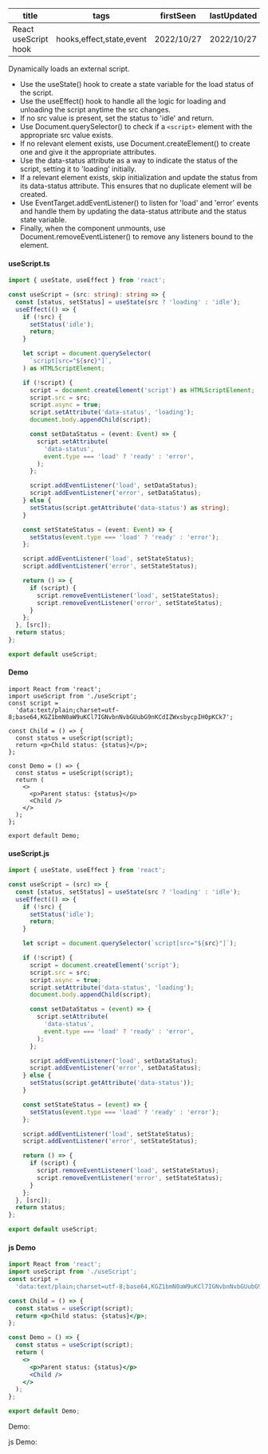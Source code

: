 | title                | tags                     | firstSeen  | lastUpdated |
| -------------------- | ------------------------ | ---------- | ----------- |
| React useScript hook | hooks,effect,state,event | 2022/10/27 | 2022/10/27  |

Dynamically loads an external script.

- Use the useState() hook to create a state variable for the load status of the script.
- Use the useEffect() hook to handle all the logic for loading and unloading the script anytime the src changes.
- If no src value is present, set the status to 'idle' and return.
- Use Document.querySelector() to check if a `<script>` element with the appropriate src value exists.
- If no relevant element exists, use Document.createElement() to create one and give it the appropriate attributes.
- Use the data-status attribute as a way to indicate the status of the script, setting it to 'loading' initially.
- If a relevant element exists, skip initialization and update the status from its data-status attribute. This ensures that no duplicate element will be created.
- Use EventTarget.addEventListener() to listen for 'load' and 'error' events and handle them by updating the data-status attribute and the status state variable.
- Finally, when the component unmounts, use Document.removeEventListener() to remove any listeners bound to the element.

#### useScript.ts

```ts
import { useState, useEffect } from 'react';

const useScript = (src: string): string => {
  const [status, setStatus] = useState(src ? 'loading' : 'idle');
  useEffect(() => {
    if (!src) {
      setStatus('idle');
      return;
    }

    let script = document.querySelector(
      `script[src="${src}"]`,
    ) as HTMLScriptElement;

    if (!script) {
      script = document.createElement('script') as HTMLScriptElement;
      script.src = src;
      script.async = true;
      script.setAttribute('data-status', 'loading');
      document.body.appendChild(script);

      const setDataStatus = (event: Event) => {
        script.setAttribute(
          'data-status',
          event.type === 'load' ? 'ready' : 'error',
        );
      };

      script.addEventListener('load', setDataStatus);
      script.addEventListener('error', setDataStatus);
    } else {
      setStatus(script.getAttribute('data-status') as string);
    }

    const setStateStatus = (event: Event) => {
      setStatus(event.type === 'load' ? 'ready' : 'error');
    };

    script.addEventListener('load', setStateStatus);
    script.addEventListener('error', setStateStatus);

    return () => {
      if (script) {
        script.removeEventListener('load', setStateStatus);
        script.removeEventListener('error', setStateStatus);
      }
    };
  }, [src]);
  return status;
};

export default useScript;
```

#### Demo

```tsx | pure
import React from 'react';
import useScript from './useScript';
const script =
  'data:text/plain;charset=utf-8;base64,KGZ1bmN0aW9uKCl7IGNvbnNvbGUubG9nKCdIZWxsbycpIH0pKCk7';

const Child = () => {
  const status = useScript(script);
  return <p>Child status: {status}</p>;
};

const Demo = () => {
  const status = useScript(script);
  return (
    <>
      <p>Parent status: {status}</p>
      <Child />
    </>
  );
};

export default Demo;
```

#### useScript.js

```js
import { useState, useEffect } from 'react';

const useScript = (src) => {
  const [status, setStatus] = useState(src ? 'loading' : 'idle');
  useEffect(() => {
    if (!src) {
      setStatus('idle');
      return;
    }

    let script = document.querySelector(`script[src="${src}"]`);

    if (!script) {
      script = document.createElement('script');
      script.src = src;
      script.async = true;
      script.setAttribute('data-status', 'loading');
      document.body.appendChild(script);

      const setDataStatus = (event) => {
        script.setAttribute(
          'data-status',
          event.type === 'load' ? 'ready' : 'error',
        );
      };

      script.addEventListener('load', setDataStatus);
      script.addEventListener('error', setDataStatus);
    } else {
      setStatus(script.getAttribute('data-status'));
    }

    const setStateStatus = (event) => {
      setStatus(event.type === 'load' ? 'ready' : 'error');
    };

    script.addEventListener('load', setStateStatus);
    script.addEventListener('error', setStateStatus);

    return () => {
      if (script) {
        script.removeEventListener('load', setStateStatus);
        script.removeEventListener('error', setStateStatus);
      }
    };
  }, [src]);
  return status;
};

export default useScript;
```

#### js Demo

```jsx | pure
import React from 'react';
import useScript from './useScript';
const script =
  'data:text/plain;charset=utf-8;base64,KGZ1bmN0aW9uKCl7IGNvbnNvbGUubG9nKCdIZWxsbycpIH0pKCk7';

const Child = () => {
  const status = useScript(script);
  return <p>Child status: {status}</p>;
};

const Demo = () => {
  const status = useScript(script);
  return (
    <>
      <p>Parent status: {status}</p>
      <Child />
    </>
  );
};

export default Demo;
```

Demo:

<code src="./Demo.tsx" id="scriptTsDemo"></code>

js Demo:

<code src="./js/Demo.jsx" id="scriptJsDemo"></code>
